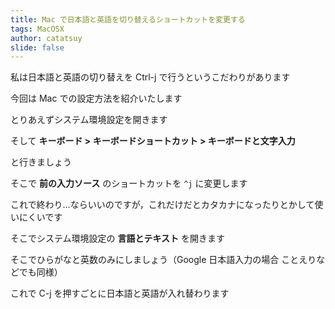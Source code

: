 ```yaml
---
title: Mac で日本語と英語を切り替えるショートカットを変更する
tags: MacOSX
author: catatsuy
slide: false
---
```

私は日本語と英語の切り替えを Ctrl-j で行うというこだわりがあります

今回は Mac での設定方法を紹介いたします

とりあえずシステム環境設定を開きます

そして __キーボード > キーボードショートカット > キーボードと文字入力__

と行きましょう

そこで __前の入力ソース__ のショートカットを `^j` に変更します

これで終わり…ならいいのですが，これだけだとカタカナになったりとかして使いにくいです

そこでシステム環境設定の __言語とテキスト__ を開きます

そこでひらがなと英数のみにしましょう（Google 日本語入力の場合 ことえりなどでも同様）

これで C-j を押すごとに日本語と英語が入れ替わります

